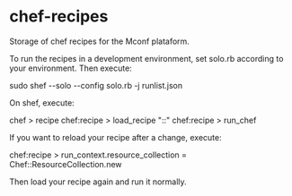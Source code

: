 chef-recipes
============

Storage of chef recipes for the Mconf plataform.

To run the recipes in a development environment, set solo.rb according to your environment. Then execute:

sudo shef --solo --config solo.rb -j runlist.json

On shef, execute:

chef > recipe
chef:recipe > load_recipe "<cookbook>::<recipe>"
chef:recipe > run_chef

If you want to reload your recipe after a change, execute:

chef:recipe > run_context.resource_collection = Chef::ResourceCollection.new

Then load your recipe again and run it normally.
